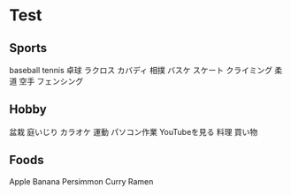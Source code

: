 # Test

## Sports
baseball
tennis
卓球
ラクロス
カバディ
相撲
バスケ
スケート
クライミング
柔道
空手
フェンシング


## Hobby
盆栽
庭いじり
カラオケ
運動
パソコン作業
YouTubeを見る
料理
買い物

## Foods
Apple
Banana
Persimmon
Curry
Ramen

